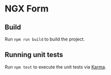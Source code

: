 # NGX Form



## Build

Run `npm run build` to build the project.

## Running unit tests

Run `npm test` to execute the unit tests via [Karma](https://karma-runner.github.io).
